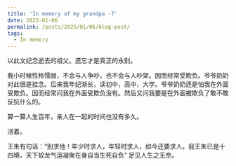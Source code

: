 ```yaml
---
title: 'In memory of my grandpa -7'
date: 2025-01-06
permalink: /posts/2025/01/06/blog-post/
tags:
  - In memory
---
```

以此文纪念逝去的祖父。遗忘才是真正的永别。


我小时候性格懦弱，不会与人争吵，也不会与人吵架。因而经常受欺负。爷爷奶奶对此很是挂念。后来我年纪渐长，读初中，高中，大学。爷爷奶奶还是怕我在外面受欺负。因而经常问我在外面受欺负没有。然后又问我要是在外面被欺负了敢不敢反抗什么的。

算一算人生百年，亲人在一起的时间也没有多久。

活着。

王朱有句话：“别求他！年少时求人，年轻时求人，如今还要求人。我王朱已是十四境，天下蛟龙气运凝聚在身自当生死自负“ 足见人生之无奈。